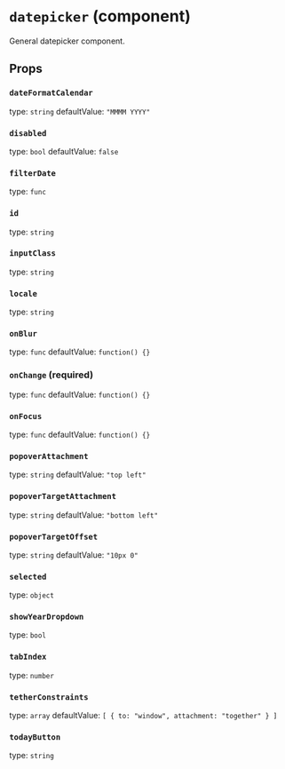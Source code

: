 `datepicker` (component)
========================

General datepicker component.

Props
-----

### `dateFormatCalendar`

type: `string`
defaultValue: `"MMMM YYYY"`


### `disabled`

type: `bool`
defaultValue: `false`


### `filterDate`

type: `func`


### `id`

type: `string`


### `inputClass`

type: `string`


### `locale`

type: `string`


### `onBlur`

type: `func`
defaultValue: `function() {}`


### `onChange` (required)

type: `func`
defaultValue: `function() {}`


### `onFocus`

type: `func`
defaultValue: `function() {}`


### `popoverAttachment`

type: `string`
defaultValue: `"top left"`


### `popoverTargetAttachment`

type: `string`
defaultValue: `"bottom left"`


### `popoverTargetOffset`

type: `string`
defaultValue: `"10px 0"`


### `selected`

type: `object`


### `showYearDropdown`

type: `bool`


### `tabIndex`

type: `number`


### `tetherConstraints`

type: `array`
defaultValue: `[
  {
    to: "window",
    attachment: "together"
  }
]`


### `todayButton`

type: `string`

